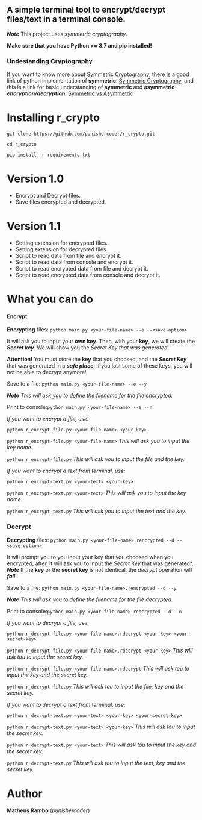 ## A simple terminal tool to encrypt/decrypt files/text in a terminal console.

***Note*** This project uses *symmetric cryptography*.

**Make sure that you have Python >= 3.7 and pip installed!**

### Undestanding Cryptography

 If you want to know more about Symmetric Cryptography, there is a good link of python implementation of **symmetric**: [Symmetric Cryptography](https://docs.python-guide.org/scenarios/crypto/), and this is a link for basic understanding of **symmetric** and **asymmetric** ***encryption/decryption***: [Symmetric vs Asymmetric](https://www.ssl2buy.com/wiki/symmetric-vs-asymmetric-encryption-what-are-differences)
 
# Installing r_crypto
``git clone https://github.com/punishercoder/r_crypto.git``

``cd r_crypto``

``pip install -r requirements.txt``


# Version 1.0
 - Encrypt and Decrypt files.
 - Save files encrypted and decrypted.

# Version 1.1
 - Setting extension for encrypted files.
 - Setting extension for decrypted files.
 - Script to read data from file and encrypt it.
 - Script to read data from console and encrypt it.
 - Script to read encrypted data from file and decrypt it.
 - Script to read encrypted data from console and decrypt it.
 
# What you can do

#### Encrypt

 **Encrypting** files:
 ``python main.py <your-file-name> --e --<save-option>``
 
 It will ask you to input your **own key**. Then, with your **key**, we will create the ***Secret key***. We will show you the *Secret Key that was generated*.
 
 **Attention!** You must store the **key** that you choosed, and the ***Secret Key*** that was generated in a ***safe place***, if you lost some of these keys, you will not be able to decrypt anymore!
 
 Save to a file: ``python main.py <your-file-name> --e --y``
 
 ***Note*** *This will ask you to define the filename for the file encrypted.*
 
 Print to console:``python main.py <your-file-name> --e --n``
 
*If you want to encrypt a file, use:* 

``python r_encrypt-file.py <your-file-name> <your-key>``

``python r_encrypt-file.py <your-file-name>`` *This will ask you to input the key name.*

``python r_encrypt-file.py`` *This will ask you to input the file and the key.*

*If you want to encrypt a text from terminal, use:*

``python r_encrypt-text.py <your-text> <your-key>``

``python r_encrypt-text.py <your-text>`` *This will ask you to input the key name.*

``python r_encrypt-text.py`` *This will ask you to input the text and the key.*


### Decrypt
 
  **Decrypting** files:
  ``python main.py <your-file-name>.rencrypted --d --<save-option>``
  
  It will prompt you to you input your key that you choosed when you encrypted, after, it will ask you to input the *Secret Key* that was generated*. 
  ***Note*** If the **key** or the **secret key** is not identical, the *decrypt* operation will ***fail***!

Save to a file: ``python main.py <your-file-name>.rencrypted --d --y``

***Note*** *This will ask you to define the filename for the file decrypted.*

Print to console:``python main.py <your-file-name>.rencrypted --d --n``
 
*If you want to decrypt a file, use:*

``python r_decrypt-file.py <your-file-name>.rdecrypt <your-key> <your-secret-key>``

``python r_decrypt-file.py <your-file-name>.rdecrypt <your-key>`` *This will ask tou to input the secret key.*

``python r_decrypt-file.py <your-file-name>.rdecrypt`` *This will ask tou to input the key and the secret key.*

``python r_decrypt-file.py`` *This will ask tou to input the file, key and the secret key.*

 *If you want to decrypt a text from terminal, use:*

``python r_decrypt-text.py <your-text> <your-key> <your-secret-key>``

``python r_decrypt-text.py <your-text> <your-key>`` *This will ask tou to input the secret key.*

``python r_decrypt-text.py <your-text>`` *This will ask tou to input the key and the secret key.*

``python r_decrypt-text.py`` *This will ask tou to input the text, key and the secret key.*

# Author

**Matheus Rambo** (*punishercoder*)

